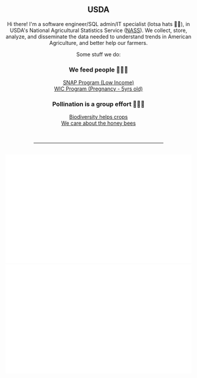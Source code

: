<!-- Profile Thumbnail -->
<div align="center" width="100%"/>

## USDA

Hi there! I'm a software engineer/SQL admin/IT specialist (lotsa hats 🎩👒), in USDA's National Agricultural Statistics Service ([NASS](https://www.nass.usda.gov/)). We collect, store, analyze, and disseminate the data needed to understand trends in American Agriculture, and better help our farmers.

Some stuff we do:

### We feed people 🍊🌽🥕
[SNAP Program (Low Income)](https://www.fns.usda.gov/snap/supplemental-nutrition-assistance-program)  
[WIC Program (Pregnancy - 5yrs old)](https://www.fns.usda.gov/wic)  

### Pollination is a group effort 🐝🐞🦋
[Biodiversity helps crops](https://www.nrcs.usda.gov/getting-assistance/other-topics/organic/nrcs-assistance-for-organic-farmers/habitat-biodiversity)  
[We care about the honey bees](https://www.ars.usda.gov/oc/br/ccd/index/)  




<br>
<hr style="width:70%">
<br>
<!-- Metrics Github Stats -->
<a href="https://github.com/anuraghazra/github-readme-stats?tab=readme-ov-file#github-stats-card">
  <img src="https://github.com/MichaelHrishenko-USDA/github-stats/blob/master/generated/overview.svg#gh-dark-mode-only" alt="Metrics Stats"/>
</a>
<!-- Metrics Github Languages -->
<a href="https://github.com/anuraghazra/github-readme-stats?tab=readme-ov-file#top-languages-card">
  <img src="https://github.com/MichaelHrishenko-USDA/github-stats/blob/master/generated/languages.svg#gh-dark-mode-only" alt="Metrics Languages"/>
</a>
</div>
<!--  ![Metrics](/github-metrics.svg) -->
